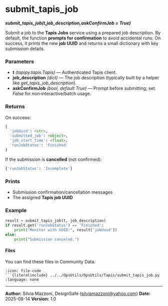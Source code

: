 # submit_tapis_job
***submit_tapis_job(t,job_description,askConfirmJob = True)***

Submit a job to the **Tapis Jobs** service using a prepared job description. By default, the function **prompts for confirmation** to avoid accidental runs. On success, it prints the new **job UUID** and returns a small dictionary with key submission details.

### Parameters

* **t** *(tapipy.tapis.Tapis)* — Authenticated Tapis client.
* **job_description** *(dict)* — The job description (typically built by a helper like *get_tapis_job_description*).
* **askConfirmJob** *(bool, default True)* — Prompt before submitting; set *False* for non‑interactive/batch usage.

### Returns

On success:

```python
{
  'jobUuid': <str>,
  'submitted_job': <object>,
  'job_start_time': <float>,
  'runJobStatus': 'Finished'
}
```

If the submission is **cancelled** (not confirmed):

```python
{'runJobStatus': 'Incomplete'}
```

### Prints

* Submission confirmation/cancellation messages
* The assigned **Tapis job UUID**

### Example

```python
result = submit_tapis_job(t, job_description)
if result.get('runJobStatus') == 'Finished':
    print("Monitor with UUID:", result['jobUuid'])
else:
    print("Submission canceled.")
```


#### Files
You can find these files in Community Data.

```{dropdown} submit_tapis_job.py
:icon: file-code
```{literalinclude} ../../OpsUtils/OpsUtils/Tapis/submit_tapis_job.py
:language: none
```


---

**Author:** Silvia Mazzoni, DesignSafe (silviamazzoni@yahoo.com)
**Date:** 2025-08-14
**Version:** 1.0